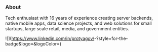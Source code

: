 ### About

Tech enthusiast with 16 years of experience creating server backends, native mobile apps, data science projects, and web solutions for small startups, large scale retail, media, and government entities.



![<LinkedIn>](https://www.linkedin.com/in/protyagov/<LinkedIn>-<blue>?style=for-the-badge&logo=<Icon Name>&logoColor=<Logo Color>)

<!--
**protyagov/protyagov** is a ✨ _special_ ✨ repository because its `README.md` (this file) appears on your GitHub profile.

Here are some ideas to get you started:

- 🔭 I’m currently working on ...
- 🌱 I’m currently learning ...
- 👯 I’m looking to collaborate on ...
- 🤔 I’m looking for help with ...
- 💬 Ask me about ...
- 📫 How to reach me: ...
- 😄 Pronouns: ...
- ⚡ Fun fact: ...
-->
